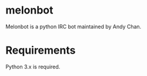 # melonbot

Melonbot is a python IRC bot maintained by Andy Chan.

# Requirements

Python 3.x is required.
